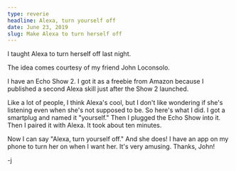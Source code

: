 ```yaml
---
type: reverie
headline: Alexa, turn yourself off
date: June 23, 2019
slug: Make Alexa to turn herself off
---
```


I taught Alexa to turn herself off last night. 

The idea comes courtesy of my friend John Loconsolo.

I have an Echo Show 2. I got it as a freebie from Amazon because I published a second Alexa skill just after the Show 2 launched. 

Like a lot of people, I think Alexa's cool, but I don't like wondering if she's listening even when she's not supposed to be. So here's what I did. I got a smartplug and named it "yourself." Then I plugged the Echo Show into it. Then I paired it with Alexa. It took about ten minutes. 

Now I can say "Alexa, turn yourself off." And she does! I have an app on my phone to turn her on when I want her. It's very amusing. Thanks, John!

-j

